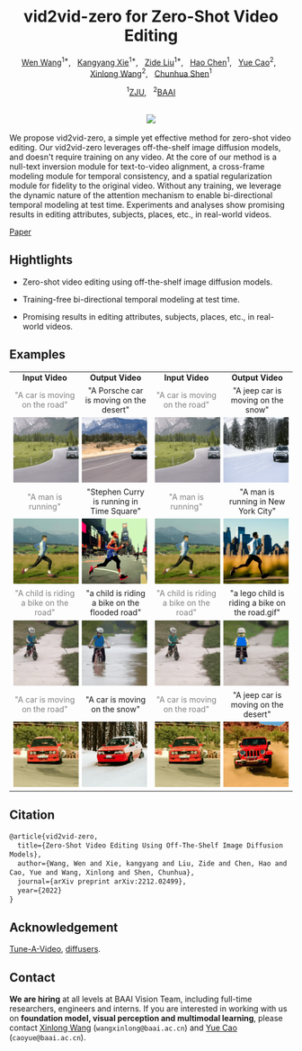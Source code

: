 


<div align="center">

<h1>vid2vid-zero for Zero-Shot Video Editing</h1>

[Wen Wang](https://scholar.google.com/citations?user=1ks0R04AAAAJ&hl=zh-CN)<sup>1*</sup>, &nbsp; [Kangyang Xie](https://github.com/felix-ky)<sup>1*</sup>, &nbsp; [Zide Liu](https://github.com/zideliu)<sup>1*</sup>, &nbsp; [Hao Chen](https://scholar.google.com.au/citations?user=FaOqRpcAAAAJ&hl=en)<sup>1</sup>, &nbsp; [Yue Cao](http://yue-cao.me/)<sup>2</sup>, &nbsp; [Xinlong Wang](https://www.xloong.wang/)<sup>2</sup>, &nbsp; [Chunhua Shen](https://cshen.github.io/)<sup>1</sup>

<sup>1</sup>[ZJU](https://www.zju.edu.cn/english/), &nbsp; <sup>2</sup>[BAAI](https://www.baai.ac.cn/english.html)

<br>
  
<image src="docs/vid2vid-zero.png" />
<br>

</div>

We propose vid2vid-zero, a simple yet effective method for zero-shot video editing. Our vid2vid-zero leverages off-the-shelf image diffusion models, and doesn't require training on any video. At the core of our method is a null-text inversion module for text-to-video alignment, a cross-frame modeling module for temporal consistency, and a spatial regularization module for fidelity to the original video. Without any training, we leverage the dynamic nature of the attention mechanism to enable bi-directional temporal modeling at test time. 
Experiments and analyses show promising results in editing attributes, subjects, places, etc., in real-world videos. 

[Paper]()

## Hightlights

- Zero-shot video editing using off-the-shelf image diffusion models.

- Training-free bi-directional temporal modeling at test time.

- Promising results in editing attributes, subjects, places, etc., in real-world videos.

## Examples
<table class="center">
<tr>
  <td style="text-align:center;"><b>Input Video</b></td>
  <td style="text-align:center;"><b>Output Video</b></td>
  <td style="text-align:center;"><b>Input Video</b></td>
  <td style="text-align:center;"><b>Output Video</b></td>
</tr>

<tr>
  <td width=25% style="text-align:center;color:gray;">"A car is moving on the road"</td>
  <td width=25% style="text-align:center;">"A Porsche car is moving on the desert"</td>
  <td width=25% style="text-align:center;color:gray;">"A car is moving on the road"</td>
  <td width=25% style="text-align:center;">"A jeep car is moving on the snow"</td>
</tr>

<tr>
  <td style colspan="2"><img src="examples/jeep-moving_Porsche.gif"></td>
  <td style colspan="2"><img src="examples/jeep-moving_snow.gif"></td>       
</tr>


<tr>
  <td width=25% style="text-align:center;color:gray;">"A man is running"</td>
  <td width=25% style="text-align:center;">"Stephen Curry is running in Time Square"</td>
  <td width=25% style="text-align:center;color:gray;">"A man is running"</td>
  <td width=25% style="text-align:center;">"A man is running in New York City"</td>
</tr>

<tr>
  <td style colspan="2"><img src="examples/man-running_stephen.gif"></td>
  <td style colspan="2"><img src="examples/man-running_newyork.gif"></td>       
</tr>

<tr>
  <td width=25% style="text-align:center;color:gray;">"A child is riding a bike on the road"</td>
  <td width=25% style="text-align:center;">"a child is riding a bike on the flooded road"</td>
  <td width=25% style="text-align:center;color:gray;">"A child is riding a bike on the road"</td>
  <td width=25% style="text-align:center;">"a lego child is riding a bike on the road.gif"</td>
</tr>

<tr>
  <td style colspan="2"><img src="examples/child-riding_flooded.gif"></td>
  <td style colspan="2"><img src="examples/child-riding_lego.gif"></td>       
</tr>

<tr>
  <td width=25% style="text-align:center;color:gray;">"A car is moving on the road"</td>
  <td width=25% style="text-align:center;">"A car is moving on the snow"</td>
  <td width=25% style="text-align:center;color:gray;">"A car is moving on the road"</td>
  <td width=25% style="text-align:center;">"A jeep car is moving on the desert"</td>
</tr>

<tr>
  <td style colspan="2"><img src="examples/red-moving_snow.gif"></td>
  <td style colspan="2"><img src="examples/red-moving_desert.gif"></td>       
</tr>
</table>


## Citation

```
@article{vid2vid-zero,
  title={Zero-Shot Video Editing Using Off-The-Shelf Image Diffusion Models},
  author={Wang, Wen and Xie, kangyang and Liu, Zide and Chen, Hao and Cao, Yue and Wang, Xinlong and Shen, Chunhua},
  journal={arXiv preprint arXiv:2212.02499},
  year={2022}
}
```

## Acknowledgement
[Tune-A-Video](https://github.com/showlab/Tune-A-Video), [diffusers](https://github.com/huggingface/diffusers).

## Contact

**We are hiring** at all levels at BAAI Vision Team, including full-time researchers, engineers and interns. 
If you are interested in working with us on **foundation model, visual perception and multimodal learning**, please contact [Xinlong Wang](https://www.xloong.wang/) (`wangxinlong@baai.ac.cn`) and [Yue Cao](http://yue-cao.me/) (`caoyue@baai.ac.cn`).
